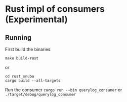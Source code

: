 # Rust impl of consumers (Experimental)

## Running

First build the binaries
```
make build-rust
```
or
```
cd rust_snuba
cargo build --all-targets
```

Run the consumer
`cargo run --bin querylog_consumer`
or
`./target/debug/querylog_consumer`
